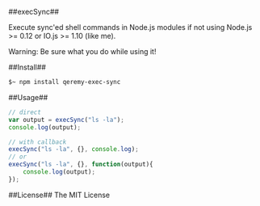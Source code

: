 ##execSync##

Execute sync'ed shell commands in Node.js modules if not using Node.js >= 0.12 or IO.js >= 1.10 (like me).

Warning: Be sure what you do while using it!

##Install##
```sh
$~ npm install qeremy-exec-sync
```

##Usage##
```js
// direct
var output = execSync("ls -la");
console.log(output);

// with callback
execSync("ls -la", {}, console.log);
// or
execSync("ls -la", {}, function(output){
    console.log(output);
});
```

##License##
The MIT License
